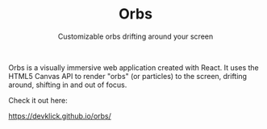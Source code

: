 <h1 align="center">
    Orbs
</h1>

<p align="center">
    Customizable orbs drifting around your screen
</p>

<br/>

Orbs is a visually immersive web application created with React. It uses the HTML5
Canvas API to render "orbs" (or particles) to the screen, drifting around, shifting 
in and out of focus. 

Check it out here:

https://devklick.github.io/orbs/